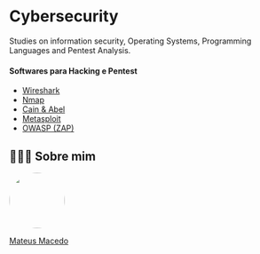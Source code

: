 # Cybersecurity
Studies on information security, Operating Systems, Programming Languages ​​and Pentest Analysis.

#### Softwares para Hacking e Pentest

- [Wireshark](https://www.wireshark.org/) 
- [Nmap](https://nmap.org/)
- [Cain & Abel](http://www.oxid.it/)
- [Metasploit](https://www.metasploit.com/)
- [OWASP (ZAP)](https://www.owasp.org/)

## 👨🏻‍🚀 Sobre mim
<a href="https://www.linkedin.com/in/mateus-macedo-937a32163/">
 <img style="border-radius:50%" width="100px; "src="https://avatars.githubusercontent.com/u/63172367?s=460&u=11fd26ea8a7f5663d7707d7ef254e4f8bfca1b05&v=4"/>
 <p>Mateus Macedo</p>
</a>
